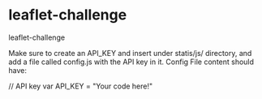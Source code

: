 # leaflet-challenge
leaflet-challenge

Make sure to create an API_KEY and insert under statis/js/ directory, and add a file called config.js with the API key in it.
Config File content should have:

// API key
var API_KEY = "Your code here!"
